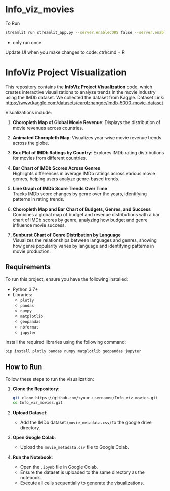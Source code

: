 # Info_viz_movies

To Run
```bash 
streamlit run streamlit_app.py --server.enableCORS false --server.enableXsrfProtection false
```
* only run once

Update UI when you make changes to code: ctrl/cmd + R

# InfoViz Project Visualization

This repository contains the **InfoViz Project Visualization** code, which creates interactive visualizations to analyze trends in the movie industry using the IMDb dataset. We collected the dataset from Kaggle. Dataset Link: https://www.kaggle.com/datasets/carolzhangdc/imdb-5000-movie-dataset 

Visualizations include:
1. **Choropleth Map of Global Movie Revenue**: Displays the distribution of movie revenues across countries.
2. **Animated Choropleth Map**: Visualizes year-wise movie revenue trends across the globe.
3. **Box Plot of IMDb Ratings by Country**: Explores IMDb rating distributions for movies from different countries.
4. **Bar Chart of IMDb Scores Across Genres**  
   Highlights differences in average IMDb ratings across various movie genres, helping users analyze genre-based trends.

5. **Line Graph of IMDb Score Trends Over Time**  
   Tracks IMDb score changes by genre over the years, identifying patterns in rating trends.

6. **Choropleth Map and Bar Chart of Budgets, Genres, and Success**  
   Combines a global map of budget and revenue distributions with a bar chart of IMDb scores by genre, analyzing how budget and genre influence movie success.

7. **Sunburst Chart of Genre Distribution by Language**  
   Visualizes the relationships between languages and genres, showing how genre popularity varies by language and identifying patterns in movie production.

## Requirements
To run this project, ensure you have the following installed:

- Python 3.7+
- Libraries:
  - `plotly`
  - `pandas`
  - `numpy`
  - `matplotlib`
  - `geopandas`
  - `nbformat`
  - `jupyter`

Install the required libraries using the following command:
```bash
pip install plotly pandas numpy matplotlib geopandas jupyter
```

## How to Run
Follow these steps to run the visualization:

1. **Clone the Repository**:
   ```bash
   git clone https://github.com/<your-username>/Info_viz_movies.git
   cd Info_viz_movies.git
   ```

2. **Upload Dataset**:
   - Add the IMDb dataset (`movie_metadata.csv`) to the google drive directory.

3. **Open Google Colab**:
   - Upload the `movie_metadata.csv` file to Google Colab.

4. **Run the Notebook**:
   - Open the `.ipynb` file in Google Colab.
   - Ensure the dataset is uploaded to the same directory as the notebook.
   - Execute all cells sequentially to generate the visualizations.

